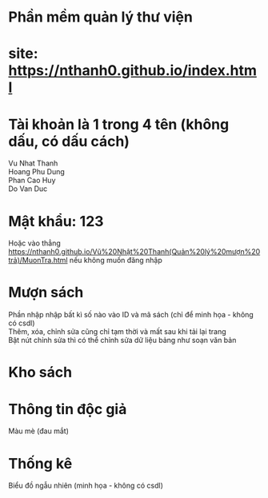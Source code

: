 # Phần mềm quản lý thư viện
# site: https://nthanh0.github.io/index.html
# Tài khoản là 1 trong 4 tên (không dấu, có dấu cách)
Vu Nhat Thanh  
Hoang Phu Dung  
Phan Cao Huy  
Do Van Duc  
# Mật khẩu: 123
Hoặc vào thẳng https://nthanh0.github.io/Vũ%20Nhật%20Thanh(Quản%20lý%20mượn%20trả)/MuonTra.html nếu không muốn đăng nhập
# Mượn sách
Phần nhập nhập bất kì số nào vào ID và mã sách (chỉ để minh họa - không có csdl)  
Thêm, xóa, chỉnh sửa cũng chỉ tạm thời và mất sau khi tải lại trang  
Bật nút chỉnh sửa thì có thể chỉnh sửa dữ liệu bảng như soạn văn bản
# Kho sách
# Thông tin độc giả
Màu mè (đau mắt)
# Thống kê
Biểu đồ ngẫu nhiên (minh họa - không có csdl)
